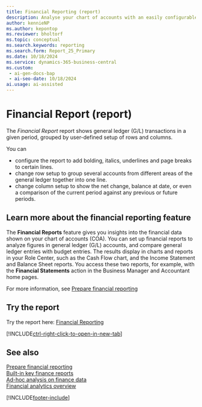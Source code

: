 ```yaml
---
title: Financial Reporting (report)
description: Analyse your chart of accounts with an easily configurable view of general ledger accounts. Simplifies reporting for common scenarios, such as Balance Sheet, Income Statement, and Cash Flow Statement
author: kennieNP
ms.author: kepontop
ms.reviewer: bholtorf
ms.topic: conceptual
ms.search.keywords: reporting
ms.search.form: Report_25_Primary
ms.date: 10/18/2024
ms.service: dynamics-365-business-central
ms.custom:
 - ai-gen-docs-bap
 - ai-seo-date: 10/18/2024
ai.usage: ai-assisted
---
```


# Financial Report (report)

The *Financial Report* report shows general ledger (G/L) transactions in a given period, grouped by user-defined setup of rows and columns.

You can 
* configure the report to add bolding, italics, underlines and page breaks to certain lines.
* change row setup to group several accounts from different areas of the general ledger together into one line.
* change column setup to show the net change, balance at date, or even a comparison of the current period against any previous or future periods.


## Learn more about the financial reporting feature

The **Financial Reports** feature gives you insights into the financial data shown on your chart of accounts (COA). You can set up financial reports to analyze figures in general ledger (G/L) accounts, and compare general ledger entries with budget entries. The results display in charts and reports in your Role Center, such as the Cash Flow chart, and the Income Statement and Balance Sheet reports. You access these two reports, for example, with the **Financial Statements** action in the Business Manager and Accountant home pages.  

For more information, see [Prepare financial reporting](../bi-how-work-account-schedule.md)


## Try the report

Try the report here: [Financial Reporting](https://businesscentral.dynamics.com?report=25)

[!INCLUDE[ctrl-right-click-to-open-in-new-tab](../includes/ctrl-right-click-to-open-in-new-tab.md)]


## See also

[Prepare financial reporting](../bi-how-work-account-schedule.md)   
[Built-in key finance reports](../finance-reports.md)  
[Ad-hoc analysis on finance data](../ad-hoc-analysis-finance.md)  
[Financial analytics overview](../bi.md)  

[!INCLUDE[footer-include](../includes/footer-banner.md)]